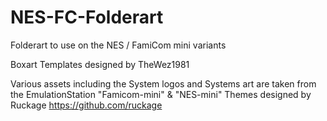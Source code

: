 # NES-FC-Folderart
Folderart to use on the NES / FamiCom mini variants

Boxart Templates designed by TheWez1981

Various assets including the System logos and Systems art are taken 
from the EmulationStation "Famicom-mini" & "NES-mini" Themes designed by Ruckage
https://github.com/ruckage
